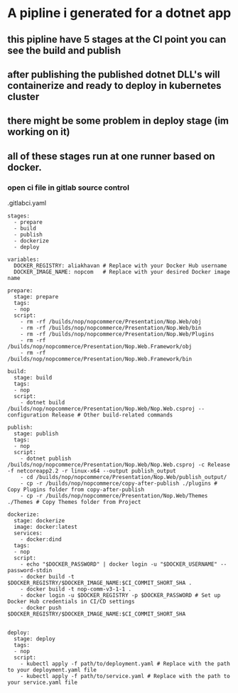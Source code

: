 # A pipline i generated for a dotnet app
## this pipline have 5 stages at the CI point you can see the build and publish
## after publishing the published dotnet DLL's will containerize and ready to deploy in kubernetes cluster
## there might be some problem in deploy stage (im working on it)
## all of these stages run at one runner based on docker.

### open ci file in gitlab source control

.gitlabci.yaml
```
stages:
  - prepare
  - build
  - publish
  - dockerize
  - deploy

variables:
  DOCKER_REGISTRY: aliakhavan # Replace with your Docker Hub username
  DOCKER_IMAGE_NAME: nopcom   # Replace with your desired Docker image name

prepare:
  stage: prepare
  tags:
  - nop
  script:
    - rm -rf /builds/nop/nopcommerce/Presentation/Nop.Web/obj
    - rm -rf /builds/nop/nopcommerce/Presentation/Nop.Web/bin
    - rm -rf /builds/nop/nopcommerce/Presentation/Nop.Web/Plugins
    - rm -rf /builds/nop/nopcommerce/Presentation/Nop.Web.Framework/obj
    - rm -rf /builds/nop/nopcommerce/Presentation/Nop.Web.Framework/bin

build:
  stage: build
  tags:
  - nop
  script:
    - dotnet build /builds/nop/nopcommerce/Presentation/Nop.Web/Nop.Web.csproj --configuration Release # Other build-related commands

publish:
  stage: publish
  tags:
  - nop
  script:
    - dotnet publish /builds/nop/nopcommerce/Presentation/Nop.Web/Nop.Web.csproj -c Release -f netcoreapp2.2 -r linux-x64 --output publish_output
    - cd /builds/nop/nopcommerce/Presentation/Nop.Web/publish_output/
    - cp -r /builds/nop/nopcommerce/copy-after-publish ./plugins # Copy Plugins folder from copy-after-publish
    - cp -r /builds/nop/nopcommerce/Presentation/Nop.Web/Themes ./Themes # Copy Themes folder from Project

dockerize:
  stage: dockerize
  image: docker:latest
  services:
    - docker:dind
  tags:
  - nop
  script:
    - echo "$DOCKER_PASSWORD" | docker login -u "$DOCKER_USERNAME" --password-stdin
    - docker build -t $DOCKER_REGISTRY/$DOCKER_IMAGE_NAME:$CI_COMMIT_SHORT_SHA .
    - docker build -t nop-comm-v3-1-1 .
    - docker login -u $DOCKER_REGISTRY -p $DOCKER_PASSWORD # Set up Docker Hub credentials in CI/CD settings
    - docker push $DOCKER_REGISTRY/$DOCKER_IMAGE_NAME:$CI_COMMIT_SHORT_SHA
    

deploy:
  stage: deploy
  tags:
  - nop
  script:
    - kubectl apply -f path/to/deployment.yaml # Replace with the path to your deployment.yaml file
    - kubectl apply -f path/to/service.yaml # Replace with the path to your service.yaml file
```
